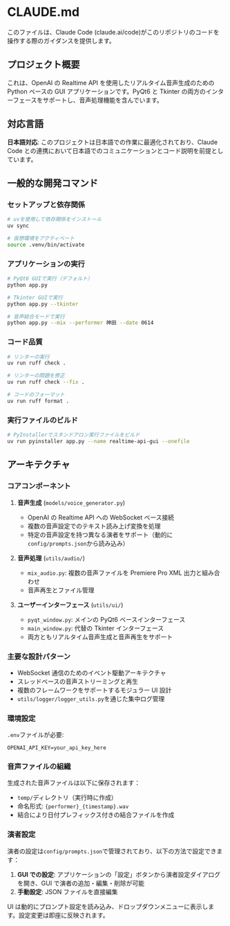 # CLAUDE.md

このファイルは、Claude Code (claude.ai/code)がこのリポジトリのコードを操作する際のガイダンスを提供します。

## プロジェクト概要

これは、OpenAI の Realtime API を使用したリアルタイム音声生成のための Python ベースの GUI アプリケーションです。PyQt6 と Tkinter の両方のインターフェースをサポートし、音声処理機能を含んでいます。

## 対応言語

**日本語対応**: このプロジェクトは日本語での作業に最適化されており、Claude Code との連携において日本語でのコミュニケーションとコード説明を前提としています。

## 一般的な開発コマンド

### セットアップと依存関係

```bash
# uvを使用して依存関係をインストール
uv sync

# 仮想環境をアクティベート
source .venv/bin/activate
```

### アプリケーションの実行

```bash
# PyQt6 GUIで実行（デフォルト）
python app.py

# Tkinter GUIで実行
python app.py --tkinter

# 音声結合モードで実行
python app.py --mix --performer 神田 --date 0614

```

### コード品質

```bash
# リンターの実行
uv run ruff check .

# リンターの問題を修正
uv run ruff check --fix .

# コードのフォーマット
uv run ruff format .
```

### 実行ファイルのビルド

```bash
# PyInstallerでスタンドアロン実行ファイルをビルド
uv run pyinstaller app.py --name realtime-api-gui --onefile
```

## アーキテクチャ

### コアコンポーネント

1. **音声生成** (`models/voice_generator.py`)

   - OpenAI の Realtime API への WebSocket ベース接続
   - 複数の音声設定でのテキスト読み上げ変換を処理
   - 特定の音声設定を持つ異なる演者をサポート（動的に`config/prompts.json`から読み込み）

2. **音声処理** (`utils/audio/`)

   - `mix_audio.py`: 複数の音声ファイルを Premiere Pro XML 出力と組み合わせ
   - 音声再生とファイル管理

3. **ユーザーインターフェース** (`utils/ui/`)
   - `pyqt_window.py`: メインの PyQt6 ベースインターフェース
   - `main_window.py`: 代替の Tkinter インターフェース
   - 両方ともリアルタイム音声生成と音声再生をサポート

### 主要な設計パターン

- WebSocket 通信のためのイベント駆動アーキテクチャ
- スレッドベースの音声ストリーミングと再生
- 複数のフレームワークをサポートするモジュラー UI 設計
- `utils/logger/logger_utils.py`を通じた集中ログ管理

### 環境設定

`.env`ファイルが必要:

```env
OPENAI_API_KEY=your_api_key_here
```

### 音声ファイルの組織

生成された音声ファイルは以下に保存されます：

- `temp/`ディレクトリ（実行時に作成）
- 命名形式: `{performer}_{timestamp}.wav`
- 結合により日付プレフィックス付きの結合ファイルを作成

### 演者設定

演者の設定は`config/prompts.json`で管理されており、以下の方法で設定できます：

1. **GUI での設定**: アプリケーションの「設定」ボタンから演者設定ダイアログを開き、GUI で演者の追加・編集・削除が可能
2. **手動設定**: JSON ファイルを直接編集

UI は動的にプロンプト設定を読み込み、ドロップダウンメニューに表示します。設定変更は即座に反映されます。
